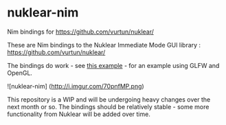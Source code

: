 # nuklear-nim
Nim bindings for https://github.com/vurtun/nuklear/ 

These are Nim bindings to the Nuklear Immediate Mode GUI library : https://github.com/vurtun/nuklear/ 

The bindings do work - see [this example](https://github.com/zacharycarter/nuklear-nim/blob/master/examples/glfw3_opengl3.nim) - 
for an example using GLFW and OpenGL.

![nuklear-nim]
(http://i.imgur.com/70pnfMP.png)

This repository is a WIP and will be undergoing heavy changes over the next month or so. The bindings should be relatively stable - 
some more functionality from Nuklear will be added over time.
